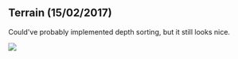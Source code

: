 ## Terrain (15/02/2017)

Could've probably implemented depth sorting, but it still looks nice.

![](https://github.com/Blokatt/ProcessingStuff/blob/master/terrain/loop.gif)
